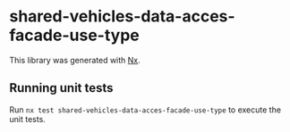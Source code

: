 # shared-vehicles-data-acces-facade-use-type

This library was generated with [Nx](https://nx.dev).

## Running unit tests

Run `nx test shared-vehicles-data-acces-facade-use-type` to execute the unit tests.
